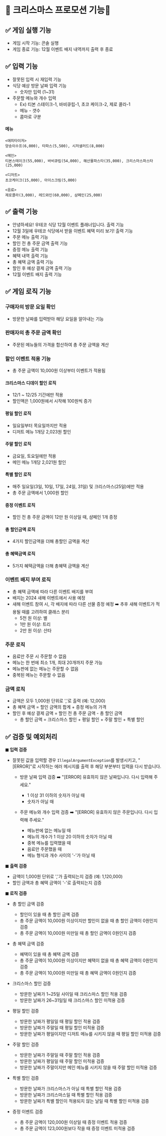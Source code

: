# 🚀 크리스마스 프로모션  기능📑
## ✅ 게임 실행 기능
- 게임 시작 기능: 콘솔 실행
- 게임 종료 기능: 12월 이벤트 배지 내역까지 출력 후 종료

## ✅ 입력 기능
- 잘못된 입력 시 재입력 기능
- 식당 예상 방문 날짜 입력 기능
  - 숫자만 입력 (1~31)
- 주문할 메뉴와 개수 입력
  - Ex) 티본 스테이크-1, 바비큐립-1, 초코 케이크-2, 제로 콜라-1
  - 메뉴 - 갯수
  - 콤마로 구분
#### 메뉴
```
<애피타이저>
양송이수프(6,000), 타파스(5,500), 시저샐러드(8,000)

<메인>
티본스테이크(55,000), 바비큐립(54,000), 해산물파스타(35,000), 크리스마스파스타(25,000)

<디저트>
초코케이크(15,000), 아이스크림(5,000)

<음료>
제로콜라(3,000), 레드와인(60,000), 샴페인(25,000)
```


## ✅ 출력 기능
- 안녕하세요! 우테코 식당 12월 이벤트 플래너입니다. 출력 기능
- 12월 3일에 우테코 식당에서 받을 이벤트 혜택 미리 보기! 출력 기능
- 주문 메뉴 출력 기능
- 할인 전 총 주문 금액 출력 기능
- 증정 메뉴 출력 기능
- 혜택 내역 출력 기능
- 총 혜택 금액 출력 기능
- 할인 후 예상 결제 금액 출력 기능
- 12월 이벤트 배지 출력 기능


## ✅ 게임 로직 기능

### 구매자의 방문 요일 확인
- 방문한 날짜를 입력받아 해당 요일을 알아내는 기능

### 판매자의 총 주문 금액 확인
- 주문된 메뉴들의 가격을 합산하여 총 주문 금액을 계산

### 할인 이벤트 적용 기능
- 총 주문 금액이 10,000원 이상부터 이벤트가 적용됨

#### 크리스마스 디데이 할인 로직
- 12/1 ~ 12/25 기간에만 적용
- 할인액은 1,000원에서 시작해 100원씩 증가

#### 평일 할인 로직
- 일요일부터 목요일까지만 적용
- 디저트 메뉴 1개당 2,023원 할인

#### 주말 할인 로직
- 금요일, 토요일에만 적용
- 메인 메뉴 1개당 2,021원 할인

#### 특별 할인 로직
- 매주 일요일(3일, 10일, 17일, 24일, 31일) 및 크리스마스(25일)에만 적용
- 총 주문 금액에서 1,000원 할인

#### 증정 이벤트 로직
- 할인 전 총 주문 금액이 12만 원 이상일 때, 샴페인 1개 증정

#### 총 할인금액 로직
- 4가지 할인금액을 더해 총할인 금액을 계산
#### 총 혜택금액 로직
- 5가지 혜택금액을 더해 총혜택 금액을 계산

### 이벤트 배지 부여 로직
- 총 혜택 금액에 따라 다른 이벤트 배지를 부여
- 배지는 2024 새해 이벤트에서 사용 예정
- 새해 이벤트 참여 시, 각 배지에 따라 다른 선물 증정 예정
  ➡️ 추후 새해 이벤트가 적용될 때를 고려하여 클래스 분리
  - 5천 원 이상: 별
  - 1만 원 이상: 트리
  - 2만 원 이상: 산타

### 주문 로직
- 음료만 주문 시 주문할 수 없음
- 메뉴는 한 번에 최소 1개, 최대 20개까지 주문 가능
- 메뉴판에 없는 메뉴는 주문할 수 없음
- 중복된 메뉴는 주문할 수 없음

### 금액 로직
- 금액은 모두 1,000원 단위로 ','로 출력 (예: 12,000)
- 총 혜택 금액 = 할인 금액의 합계 + 증정 메뉴의 가격
- 할인 후 예상 결제 금액 = 할인 전 총 주문 금액 - 총 할인 금액
  - 총 할인 금액 = 크리스마스 할인 + 평일 할인 + 주말 할인 + 특별 할인


## ✅ 검증 및 예외처리

**◼ 입력 검증**
- 잘못된 값을 입력할 경우 `IllegalArgumentException`를 발생시키고, "[ERROR]"로 시작하는 에러 메시지를 출력 후 해당 부분부터 입력을 다시 받습니다.

  - 방문 날짜 입력 검증 ➡️ "[ERROR] 유효하지 않은 날짜입니다. 다시 입력해 주세요."
    - 1 이상 31 이하의 숫자가 아닐 때
    - 숫자가 아닐 때

  - 주문 메뉴와 개수 입력 검증 ➡️ "[ERROR] 유효하지 않은 주문입니다. 다시 입력해 주세요."
    - 메뉴판에 없는 메뉴일 때
    - 메뉴의 개수가 1 이상 20 이하의 숫자가 아닐 때
    - 중복 메뉴를 입력했을 때
    - 음료만 주문했을 때
    - 메뉴 형식과 개수 사이의 '-'가 아닐 때

**◼ 출력 검증**
- 금액이 1,000원 단위로 ','가 출력되는지 검증 (예: 1,120,000)
- 할인 금액과 총 혜택 금액이 '-'로 출력되는지 검증

**◼ 로직 검증**
- 총 할인 금액 검증
  - 할인이 있을 때 총 할인 금액 검증
  - 총 주문 금액이 10,000원 이상이지만 할인이 없을 때 총 할인 금액이 0원인지 검증
  - 총 주문 금액이 10,000원 미만일 때 총 할인 금액이 0원인지 검증

- 총 혜택 금액 검증
  - 혜택이 있을 때 총 혜택 금액 검증
  - 총 주문 금액이 10,000원 이상이지만 혜택이 없을 때 총 혜택 금액이 0원인지 검증
  - 총 주문 금액이 10,000원 미만일 때 총 혜택 금액이 0원인지 검증

- 크리스마스 할인 검증
  - 방문한 날짜가 1~25일 사이일 때 크리스마스 할인 적용 검증
  - 방문한 날짜가 26~31일일 때 크리스마스 할인 미적용 검증

- 평일 할인 검증
  - 방문한 날짜가 평일일 때 평일 할인 적용 검증
  - 방문한 날짜가 주말일 때 평일 할인 미적용 검증
  - 방문한 날짜가 평일이지만 디저트 메뉴를 시키지 않을 때 평일 할인 미적용 검증

- 주말 할인 검증
  - 방문한 날짜가 주말일 때 주말 할인 적용 검증
  - 방문한 날짜가 평일일 때 주말 할인 미적용 검증
  - 방문한 날짜가 주말이지만 메인 메뉴를 시키지 않을 때 주말 할인 미적용 검증

- 특별 할인 검증
  - 방문한 날짜가 크리스마스가 아닐 때 특별 할인 적용 검증
  - 방문한 날짜가 크리스마스일 때 특별 할인 적용 검증
  - 방문한 날짜가 특별 할인이 적용되지 않는 날일 때 특별 할인 미적용 검증

- 증정 이벤트 검증
  - 총 주문 금액이 120,000원 이상일 때 증정 이벤트 적용 검증
  - 총 주문 금액이 123,000원보다 작을 때 증정 이벤트 미적용 검증

